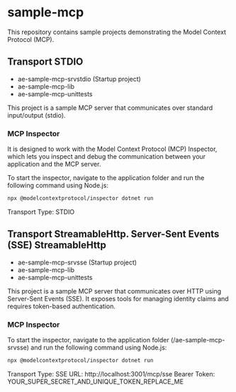 # sample-mcp

This repository contains sample projects demonstrating the Model Context Protocol (MCP).

## Transport STDIO
- ae-sample-mcp-srvstdio (Startup project)
- ae-sample-mcp-lib
- ae-sample-mcp-unittests

This project is a sample MCP server that communicates over standard input/output (stdio).

### MCP Inspector

It is designed to work with the Model Context Protocol (MCP) Inspector, which lets you inspect and debug the communication between your application and the MCP server.

To start the inspector, navigate to the application folder and run the following command using Node.js:
```bash
npx @modelcontextprotocol/inspector dotnet run
```
Transport Type: STDIO

## Transport StreamableHttp. Server-Sent Events (SSE) StreamableHttp
- ae-sample-mcp-srvsse (Startup project)
- ae-sample-mcp-lib
- ae-sample-mcp-unittests

This project is a sample MCP server that communicates over HTTP using Server-Sent Events (SSE). It exposes tools for managing identity claims and requires token-based authentication.

### MCP Inspector

To start the inspector, navigate to the application folder (/ae-sample-mcp-srvsse) and run the following command using Node.js:

```bash
npx @modelcontextprotocol/inspector dotnet run
```

Transport Type: SSE
URL: http://localhost:3001/mcp/sse
Bearer Token: YOUR_SUPER_SECRET_AND_UNIQUE_TOKEN_REPLACE_ME

